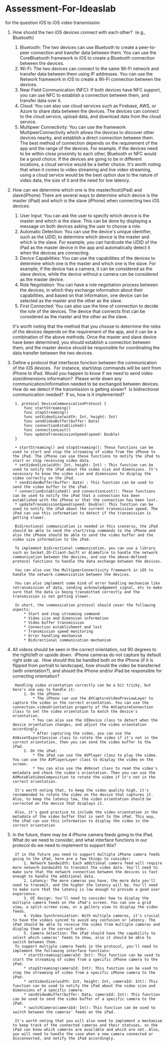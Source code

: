 # Assessment-For-Ideaslab

for the question iOS to iOS video transmission

1. How should the two iOS devices connect with each other?  (e.g., Bluetooth)
	
    1. Bluetooth: The two devices can use Bluetooth to create a peer-to-peer connection and transfer data between them. You can use the CoreBluetooth framework in iOS to create a Bluetooth connection between the devices.
    2. Wi-Fi: The two devices can connect to the same Wi-Fi network and transfer data between them using IP addresses. You can use the Network framework in iOS to create a Wi-Fi connection between the devices.
    3. Near Field Communication (NFC): If both devices have NFC support, you can use NFC to establish a connection between them, and transfer data over it.
    4. Cloud: You can also use cloud services such as Firebase, AWS, or Azure to share data between the devices. The devices can connect to the cloud service, upload data, and download data from the cloud service.
    5. Multipeer Connectivity: You can use the framework MultipeerConnectivity which allows the devices to discover other devices nearby, and establish a direct connection between them.
		The best method of connection depends on the requirement of the app and the range of the devices. For example, if the devices need to be within close proximity to each other, Bluetooth or NFC would be a good choice. If the devices are going to be in different locations, a cloud service would be a better choice.
		It's worth noting that when it comes to video streaming and live video streaming, using a cloud service would be the best option due to the nature of video data, the size of it and the need for low latency.
	


2. How can we determine which one is the master/host(iPad) and slave(iPhone)
	There are several ways to determine which device is the master (iPad) and which is the slave (iPhone) when connecting two iOS devices:

    1. User Input: You can ask the user to specify which device is the master and which is the slave. This can be done by displaying a message on both devices asking the user to choose a role.
    2. Automatic Detection: You can use the device's unique identifier, such as the UDID, to determine which device is the master and which is the slave. For example, you can hardcode the UDID of the iPad as the master device in the app and automatically detect it when the devices are connecting.
    3. Device Capabilities: You can use the capabilities of the devices to determine which one is the master and which one is the slave. For example, if the device has a camera, it can be considered as the slave device, while the device without a camera can be considered as the master device.
    4. Role Negotiation: You can have a role negotiation process between the devices, in which they exchange information about their capabilities, and based on that information, one device can be selected as the master and the other as the slave.
    5. First Connected: You can also use the time of connection to decide the role of the devices. The device that connects first can be considered as the master and the other as the slave.
	
	It's worth noting that the method that you choose to determine the roles of the devices depends on the requirement of the app, and it can be a combination of the above methods.
	Once the master and slave device have been determined, you should establish a connection between them, and the master device should be responsible for coordinating the data transfer between the two devices.





3. Define a protocol that interfaces function between the communication of the iOS devices.  For instance, start/stop commands will be sent from iPhone to iPad. Would you happen to know if we need to send video size/dimensions information?  Please write down any communication/information needed to be exchanged between devices.  How do we detect if the transmission is getting slower?  Is bidirectional communication needed?  If so, how is it implemented?
		
		1. protocol DeviceCommunicationProtocol {
		    func startStreaming()
		    func stopStreaming()
		    func setVideoSize(width: Int, height: Int)
		    func sendVideoBuffer(buffer: Data)
		    func connectionEstablished()
		    func connectionLost()
		    func updateTransmissionSpeed(speed: Double)
		}

		• startStreaming() and stopStreaming(): These functions can be used to start and stop the streaming of video from the iPhone to the iPad. The iPhone can use these functions to notify the iPad to start or stop receiving video data.
        * setVideoSize(width: Int, height: Int) : This function can be used to notify the iPad about the video size and dimensions. It's necessary to know the video size and dimensions to display the video correctly on the iPad.
        * sendVideoBuffer(buffer: Data) : This function can be used to send the video buffer to the iPad.
        * connectionEstablished() and connectionLost(): These functions can be used to notify the iPad that a connection has been established with the iPhone or that the connection has been lost.
        * updateTransmissionSpeed(speed: Double): This function can be used to notify the iPad about the current transmission speed. The iPad can use this information to detect if the transmission is getting slower.

		Bidirectional communication is needed in this scenario, the iPad should be able to send the start/stop commands to the iPhone and also the iPhone should be able to send the video buffer and the video size information to the iPad.

		To implement bidirectional communication, you can use a library such as Socket.IO-Client-Swift or Alamofire to handle the network communication between the devices, and use the above-defined protocol functions to handle the data exchange between the devices.

		You can also use the MultipeerConnectivity framework in iOS to handle the network communication between the devices.

		You can also implement some kind of error handling mechanism like retransmission of data, sending acknowledgement signal, etc to make sure that the data is being transmitted correctly and the transmission is not getting slower.

		In short, the communication protocol should cover the following aspects:
            * Start and stop streaming command
            * Video size and dimension information
            * Video buffer transmission
            * Connection establishment and lost
            * Transmission speed monitoring
            * Error handling mechanism
            * Bidirectional communication mechanism



4. All videos should be seen in the correct orientation, not 90 degrees to the right/left or upside down.  iPhone cameras do not capture by default right side up.  How should this be handled both on the iPhone (if it is flipped from portrait to landscape), how should the video be transferred (with orientation?), and should the iPhone and/or iPad be responsible for correcting orientation?

		Handling video orientation correctly can be a bit tricky, but here's one way to handle it:
            1. On the iPhone:
                * The iPhone can use the AVCaptureVideoPreviewLayer to capture the video in the correct orientation. You can use the connection.videoOrientation property of the AVCaptureConnection class to set the video orientation to match the device's orientation.
                * You can also use the UIDevice class to detect when the device orientation changes, and adjust the video orientation accordingly.
                * After capturing the video, you can use the AVAssetExportSession class to rotate the video if it's not in the correct orientation, then you can send the video buffer to the iPad.
            2. On the iPad:
                * The iPad can use the AVPlayer class to play the video. You can use the AVPlayerLayer class to display the video on the screen.
                * You can also use the AVAsset class to read the video's metadata and check the video's orientation. Then you can use the AVMutableVideoComposition to rotate the video if it's not in the correct orientation.
			
		It's worth noting that, to keep the video quality high, it's recommended to rotate the video on the device that captures it. Also, to keep the latency low, the video orientation should be corrected on the device that displays it.
		
		Also, it's good practice to include the video orientation in the metadata of the video buffer that is sent to the iPad. This way, the iPad can use this information to display the video in the correct orientation

5. In the future, there may be 4 iPhone camera feeds going to the iPad. What do we need to consider, and what interface functions in our protocol do we need to implement to support this?

		If in the future you need to support multiple iPhone camera feeds going to the iPad, here are a few things to consider:
            1. Network bandwidth: Each additional camera feed will require more network bandwidth to transmit the video data. You'll need to make sure that the network connection between the devices is fast enough to handle the additional data.
            2. Latency: The more cameras you have, the more data you'll need to transmit, and the higher the latency will be. You'll need to make sure that the latency is low enough to provide a good user experience.
            3. UI design: You'll need to consider how to display the multiple camera feeds on the iPad's screen. You can use a grid view, a split-screen view, or a gallery view to display the video feeds.
            4. Video Synchronization: With multiple cameras, it's crucial to have the videos synced to avoid any confusion or latency. The iPad should be able to receive the video from multiple cameras and display them in the correct order.
            5. Camera Selection: The iPad should have the capability to select which cameras' feeds to show, also it should be able to switch between them.
		To support multiple camera feeds in the protocol, you'll need to implement the following interface functions:
            * startStreaming(cameraId: Int): This function can be used to start the streaming of video from a specific iPhone camera to the iPad.
            * stopStreaming(cameraId: Int): This function can be used to stop the streaming of video from a specific iPhone camera to the iPad.
            * setVideoSize(width: Int, height: Int, cameraId: Int): This function can be used to notify the iPad about the video size and dimensions of a specific camera.
            * sendVideoBuffer(buffer: Data, cameraId: Int): This function can be used to send the video buffer of a specific camera to the iPad.
            * switchCamera(cameraId: Int): This function can be used to switch between the cameras' feeds on the iPad.

		It's worth noting that you will also need to implement a mechanism to keep track of the connected cameras and their statuses, so the iPad can know which cameras are available and which are not. Also, you will need to handle the case when a new camera connected or disconnected, and notify the iPad accordingly.




